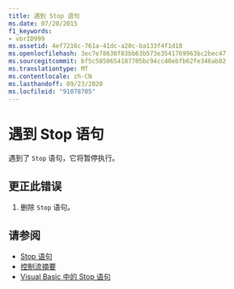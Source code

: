 ```yaml
---
title: 遇到 Stop 语句
ms.date: 07/20/2015
f1_keywords:
- vbrID999
ms.assetid: 4ef7216c-761a-41dc-a20c-ba133f4f1d18
ms.openlocfilehash: 3ec7e78638f83bb63b573e3541769963bc2bec47
ms.sourcegitcommit: bf5c5850654187705bc94cc40ebfb62fe346ab02
ms.translationtype: MT
ms.contentlocale: zh-CN
ms.lasthandoff: 09/23/2020
ms.locfileid: "91078705"
---
```

# <a name="stop-statement-encountered"></a>遇到 Stop 语句

遇到了 `Stop` 语句，它将暂停执行。  
  
## <a name="to-correct-this-error"></a>更正此错误  
  
1. 删除 `Stop` 语句。  
  
## <a name="see-also"></a>请参阅

- [Stop 语句](../language-reference/statements/stop-statement.md)
- [控制流摘要](../language-reference/keywords/control-flow-summary.md)
- [Visual Basic 中的 Stop 语句](/visualstudio/debugger/stop-statements-in-visual-basic)
